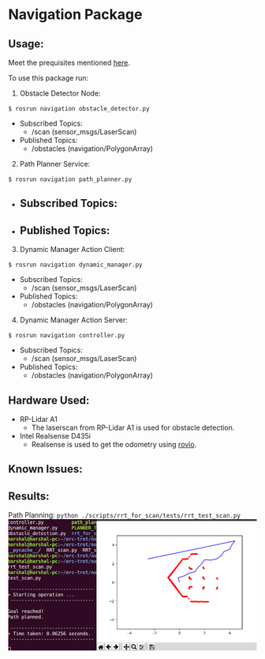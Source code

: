 # Navigation Package

## Usage:

Meet the prequisites mentioned [here](https://github.com/ERC-BPGC/Trotbot).

To use this package run:
1) Obstacle Detector Node:
```
$ rosrun navigation obstacle_detector.py
```
* Subscribed Topics:
    - /scan (sensor_msgs/LaserScan)
* Published Topics:
    - /obstacles (navigation/PolygonArray)


2) Path Planner Service:
```
$ rosrun navigation path_planner.py
```
* Subscribed Topics:
    - 
* Published Topics:
    -


3) Dynamic Manager Action Client:
```
$ rosrun navigation dynamic_manager.py
```
* Subscribed Topics:
    - /scan (sensor_msgs/LaserScan)
* Published Topics:
    - /obstacles (navigation/PolygonArray)

4) Dynamic Manager Action Server:
```
$ rosrun navigation controller.py
```
* Subscribed Topics:
    - /scan (sensor_msgs/LaserScan)
* Published Topics:
    - /obstacles (navigation/PolygonArray)



## Hardware Used:
- RP-Lidar A1
    - The laserscan from RP-Lidar A1 is used for obstacle detection.
- Intel Realsense D435i
    - Realsense is used to get the odometry using [rovio](https://github.com/ethz-asl/rovio).


## Known Issues:

## Results:
Path Planning: `python ./scripts/rrt_for_scan/tests/rrt_test_scan.py`
![path planning](./scripts/rrt_for_scan/tests/plan.png "path planning")


